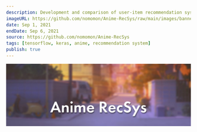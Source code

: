 ```yaml
---
description: Development and comparison of user-item recommendation systems in TensorFlow on an anime dataset.
imageURL: https://github.com/nomomon/Anime-RecSys/raw/main/images/banner.png
date: Sep 1, 2021
endDate: Sep 6, 2021
source: https://github.com/nomomon/Anime-RecSys
tags: [tensorflow, keras, anime, recommendation system]
publish: true
---
```


![banner](https://github.com/nomomon/Anime-RecSys/raw/main/images/banner.png)
